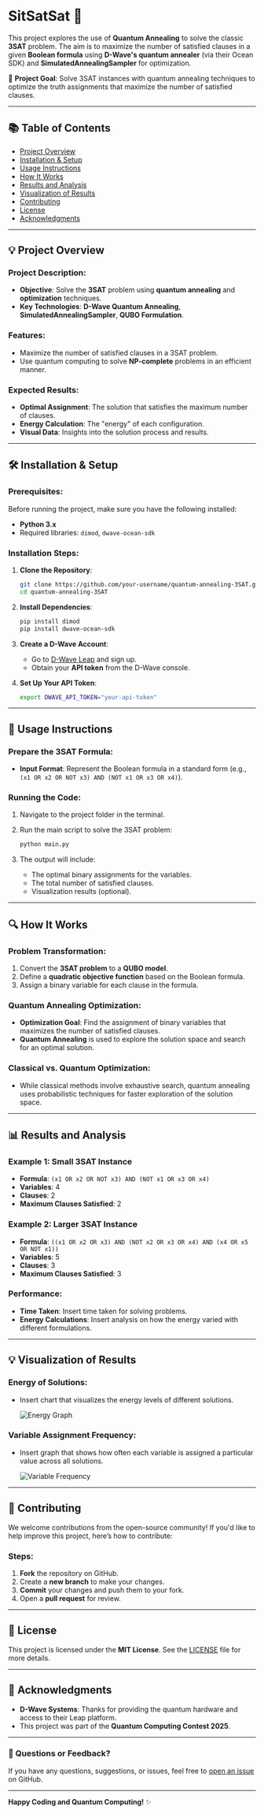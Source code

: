 # SitSatSat 🌟

This project explores the use of **Quantum Annealing** to solve the classic **3SAT** problem. The aim is to maximize the number of satisfied clauses in a given **Boolean formula** using **D-Wave's quantum annealer** (via their Ocean SDK) and **SimulatedAnnealingSampler** for optimization.

🎯 **Project Goal**: Solve 3SAT instances with quantum annealing techniques to optimize the truth assignments that maximize the number of satisfied clauses.

---

## 📚 Table of Contents

- [Project Overview](#project-overview)
- [Installation & Setup](#installation--setup)
- [Usage Instructions](#usage-instructions)
- [How It Works](#how-it-works)
- [Results and Analysis](#results-and-analysis)
- [Visualization of Results](#visualization-of-results)
- [Contributing](#contributing)
- [License](#license)
- [Acknowledgments](#acknowledgments)

---

## 💡 Project Overview

### Project Description:
- **Objective**: Solve the **3SAT** problem using **quantum annealing** and **optimization** techniques.
- **Key Technologies**: **D-Wave Quantum Annealing**, **SimulatedAnnealingSampler**, **QUBO Formulation**.

### Features:
- Maximize the number of satisfied clauses in a 3SAT problem.
- Use quantum computing to solve **NP-complete** problems in an efficient manner.

### Expected Results:
- **Optimal Assignment**: The solution that satisfies the maximum number of clauses.
- **Energy Calculation**: The "energy" of each configuration.
- **Visual Data**: Insights into the solution process and results.

---

## 🛠️ Installation & Setup

### Prerequisites:
Before running the project, make sure you have the following installed:
- **Python 3.x**
- Required libraries: `dimod`, `dwave-ocean-sdk`

### Installation Steps:

1. **Clone the Repository**:
    ```bash
    git clone https://github.com/your-username/quantum-annealing-3SAT.git
    cd quantum-annealing-3SAT
    ```

2. **Install Dependencies**:
    ```bash
    pip install dimod
    pip install dwave-ocean-sdk
    ```

3. **Create a D-Wave Account**:
   - Go to [D-Wave Leap](https://cloud.dwavesys.com/leap/) and sign up.
   - Obtain your **API token** from the D-Wave console.

4. **Set Up Your API Token**:
    ```bash
    export DWAVE_API_TOKEN="your-api-token"
    ```

---

## 🚀 Usage Instructions

### Prepare the 3SAT Formula:
- **Input Format**: Represent the Boolean formula in a standard form (e.g., `(x1 OR x2 OR NOT x3) AND (NOT x1 OR x3 OR x4)`).

### Running the Code:
1. Navigate to the project folder in the terminal.
2. Run the main script to solve the 3SAT problem:
    ```bash
    python main.py
    ```

3. The output will include:
    - The optimal binary assignments for the variables.
    - The total number of satisfied clauses.
    - Visualization results (optional).

---

## 🔍 How It Works

### Problem Transformation:
1. Convert the **3SAT problem** to a **QUBO model**.
2. Define a **quadratic objective function** based on the Boolean formula.
3. Assign a binary variable for each clause in the formula.

### Quantum Annealing Optimization:
- **Optimization Goal**: Find the assignment of binary variables that maximizes the number of satisfied clauses.
- **Quantum Annealing** is used to explore the solution space and search for an optimal solution.

### Classical vs. Quantum Optimization:
- While classical methods involve exhaustive search, quantum annealing uses probabilistic techniques for faster exploration of the solution space.

---

## 📊 Results and Analysis

### Example 1: Small 3SAT Instance
- **Formula**: `(x1 OR x2 OR NOT x3) AND (NOT x1 OR x3 OR x4)`
- **Variables**: 4
- **Clauses**: 2
- **Maximum Clauses Satisfied**: 2

### Example 2: Larger 3SAT Instance
- **Formula**: `((x1 OR x2 OR x3) AND (NOT x2 OR x3 OR x4) AND (x4 OR x5 OR NOT x1))`
- **Variables**: 5
- **Clauses**: 3
- **Maximum Clauses Satisfied**: 3

### Performance:
- **Time Taken**: Insert time taken for solving problems.
- **Energy Calculations**: Insert analysis on how the energy varied with different formulations.

---

## 💡 Visualization of Results

### Energy of Solutions:
- Insert chart that visualizes the energy levels of different solutions.

    ![Energy Graph](https://via.placeholder.com/500x300?text=Energy+Graph)

### Variable Assignment Frequency:
- Insert graph that shows how often each variable is assigned a particular value across all solutions.

    ![Variable Frequency](https://via.placeholder.com/500x300?text=Variable+Frequency)

---

## 🤝 Contributing

We welcome contributions from the open-source community! If you'd like to help improve this project, here’s how to contribute:

### Steps:
1. **Fork** the repository on GitHub.
2. Create a **new branch** to make your changes.
3. **Commit** your changes and push them to your fork.
4. Open a **pull request** for review.

---

## 📝 License

This project is licensed under the **MIT License**. See the [LICENSE](LICENSE) file for more details.

---

## 🌟 Acknowledgments

- **D-Wave Systems**: Thanks for providing the quantum hardware and access to their Leap platform.
- This project was part of the **Quantum Computing Contest 2025**.

---

### 💬 Questions or Feedback?

If you have any questions, suggestions, or issues, feel free to [open an issue](https://github.com/your-username/quantum-annealing-3SAT/issues) on GitHub.

---

**Happy Coding and Quantum Computing!** ✨
